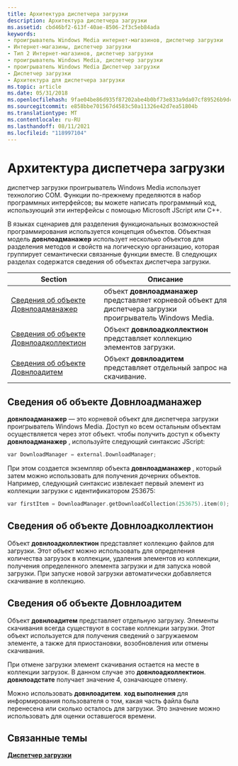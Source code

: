 ```yaml
---
title: Архитектура диспетчера загрузки
description: Архитектура диспетчера загрузки
ms.assetid: cbd46bf2-613f-40ae-8506-2f3c5eb84ada
keywords:
- проигрыватель Windows Media интернет-магазинов, диспетчер загрузки
- Интернет-магазины, диспетчер загрузки
- Тип 2 Интернет-магазинов, диспетчер загрузки
- проигрыватель Windows Media, диспетчер загрузки
- проигрыватель Windows Media Диспетчер загрузки
- Диспетчер загрузки
- Архитектура для диспетчера загрузки
ms.topic: article
ms.date: 05/31/2018
ms.openlocfilehash: 9fae04be86d935f87202abe4b0bf73e833a9da07cf89526b9dcb60de31eb881a
ms.sourcegitcommit: e858bbe701567d4583c50a11326e42d7ea51804b
ms.translationtype: MT
ms.contentlocale: ru-RU
ms.lasthandoff: 08/11/2021
ms.locfileid: "118997104"
---
```

# <a name="download-manager-architecture"></a>Архитектура диспетчера загрузки

диспетчер загрузки проигрыватель Windows Media использует технологию COM. Функции по-прежнему пределяются в набор программных интерфейсов; вы можете написать программный код, использующий эти интерфейсы с помощью Microsoft JScript или C++.

В языках сценариев для разделения функциональных возможностей программирования используется концепция объектов. Объектная модель **довнлоадманажер** использует несколько объектов для разделения методов и свойств на логическую организацию, которая группирует семантически связанные функции вместе. В следующих разделах содержатся сведения об объектах диспетчера загрузки.



| Section                                                                     | Описание                                                                                              |
|-----------------------------------------------------------------------------|----------------------------------------------------------------------------------------------------------|
| [Сведения об объекте Довнлоадманажер](#about-the-downloadmanager-object)       | объект **довнлоадманажер** представляет корневой объект для диспетчера загрузки проигрыватель Windows Media. |
| [Сведения об объекте Довнлоадколлектион](#about-the-downloadcollection-object) | Объект **довнлоадколлектион** представляет коллекцию элементов загрузки.                             |
| [Сведения об объекте Довнлоадитем](#about-the-downloaditem-object)             | Объект **довнлоадитем** представляет отдельный запрос на скачивание.                                   |



 

## <a name="about-the-downloadmanager-object"></a>Сведения об объекте Довнлоадманажер

**довнлоадманажер** — это корневой объект для диспетчера загрузки проигрыватель Windows Media. Доступ ко всем остальным объектам осуществляется через этот объект. чтобы получить доступ к объекту **довнлоадманажер** , используйте следующий синтаксис JScript:


```C++
var DownloadManager = external.DownloadManager;
```



При этом создается экземпляр объекта **довнлоадманажер** , который затем можно использовать для получения дочерних объектов. Например, следующий синтаксис извлекает первый элемент из коллекции загрузки с идентификатором 253675:


```C++
var firstItem = DownloadManager.getDownloadCollection(253675).item(0);
```



## <a name="about-the-downloadcollection-object"></a>Сведения об объекте Довнлоадколлектион

Объект **довнлоадколлектион** представляет коллекцию файлов для загрузки. Этот объект можно использовать для определения количества загрузок в коллекции, удаления элементов из коллекции, получения определенного элемента загрузки и для запуска новой загрузки. При запуске новой загрузки автоматически добавляется скачивание в коллекцию.

## <a name="about-the-downloaditem-object"></a>Сведения об объекте Довнлоадитем

Объект **довнлоадитем** представляет отдельную загрузку. Элементы скачивания всегда существуют в составе коллекции загрузки. Этот объект используется для получения сведений о загружаемом элементе, а также для приостановки, возобновления или отмены скачивания.

При отмене загрузки элемент скачивания остается на месте в коллекции загрузок. В данном случае это **довнлоадколлектион**. **довнлоадстате** получает значение 4, означающее отмену.

Можно использовать **довнлоадитем**. **ход выполнения** для информирования пользователя о том, какая часть файла была перенесена или сколько осталось для загрузки. Это значение можно использовать для оценки оставшегося времени.

## <a name="related-topics"></a>Связанные темы

<dl> <dt>

[**Диспетчер загрузки**](download-manager.md)
</dt> </dl>

 

 




